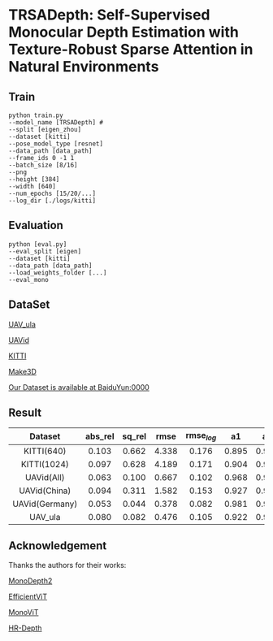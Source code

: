 # TRSADepth: Self-Supervised Monocular Depth Estimation with Texture-Robust Sparse Attention in Natural Environments

## Train
```shell
python train.py
--model_name [TRSADepth] # 
--split [eigen_zhou]
--dataset [kitti]
--pose_model_type [resnet]
--data_path [data_path]
--frame_ids 0 -1 1
--batch_size [8/16]
--png
--height [384]
--width [640]
--num_epochs [15/20/...]
--log_dir [./logs/kitti]
```
## Evaluation
```shell
python [eval.py]
--eval_split [eigen] 
--dataset [kitti]
--data_path [data_path]
--load_weights_folder [...]
--eval_mono
```


## DataSet

[UAV_ula](https://github.com/takisu0916/UAV_ula)

[UAVid](https://phys-techsciences.datastations.nl/dataset.xhtml?persistentId=doi:10.17026/dans-zux-xqv4)

[KITTI](https://www.cvlibs.net/datasets/kitti/)

[Make3D](http://make3d.cs.cornell.edu/data.html#make3d)

[Our Dataset is available at  BaiduYun:0000](https://pan.baidu.com/s/1-nvNVd_udJl2fwIwfbpODg?pwd=0000)

## Result
|    Dataset     | abs_rel | sq_rel | rmse  | $\text{rmse}_{log}$ |  a1   |  a2   |  a3   |                                              Weights                                               | 
|:--------------:|:-------:|:------:|:-----:|:-------------------:|:-----:|:-----:|:-----:|:--------------------------------------------------------------------------------------------------:| 
|   KITTI(640)   |  0.103  | 0.662  | 4.338 |        0.176        | 0.895 | 0.968 | 0.985 | [Weights](https://drive.google.com/drive/folders/145gizdY9htn3XET5Ku5yyQOd5IRyn_Aq?usp=drive_link) | 
|  KITTI(1024)   |  0.097  | 0.628  | 4.189 |        0.171        | 0.904 | 0.970 | 0.985 |  [Weights](https://drive.google.com/drive/folders/1cUGbttC-wHtDRDq8x6Y_PZAyDzSLcYS-?usp=sharing)   | 
|   UAVid(All)   |  0.063  | 0.100  | 0.667 |        0.102        | 0.968 | 0.991 | 0.995 |  [Weights](https://drive.google.com/drive/folders/1bxPcY1USAs1Mfa8kfVWkOt5sr2-sgavx?usp=sharing)   | 
|  UAVid(China)  |  0.094  | 0.311  | 1.582 |        0.153        | 0.927 | 0.980 | 0.990 |  [Weights](https://drive.google.com/drive/folders/1t4CdJwSRRyPRHO0WGbxK4GSRvtPTu-uC?usp=sharing)   | 
| UAVid(Germany) |  0.053  | 0.044  | 0.378 |        0.082        | 0.981 | 0.995 | 0.997 |  [Weights](https://drive.google.com/drive/folders/1PPPVEe4gDavlqeHMmTQBcMftd-0WXM0W?usp=sharing)   |
|    UAV_ula     |  0.080  | 0.082  | 0.476 |        0.105        | 0.922 | 0.986 | 0.996 |  [Weights](https://drive.google.com/drive/folders/1OvDBQ_msIewH0943KSahhWuPn5J9n1g2?usp=sharing)   |

## Acknowledgement
Thanks the authors for their works:

[MonoDepth2](https://github.com/nianticlabs/monodepth2 )

[EfficientViT](https://github.com/mit-han-lab/efficientvit )

[MonoViT](https://github.com/zxcqlf/MonoViT )

[HR-Depth]( https://github.com/shawLyu/HR-Depth )